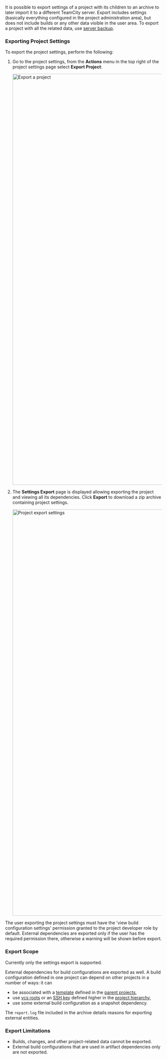 [//]: # (title: Project Export)
[//]: # (auxiliary-id: Project Export)

It is possible to export settings of a project with its children to an archive to later import it to a different TeamCity server. Export includes settings (basically everything configured in the project administration area), but does not include builds or any other data visible in the user area. To export a project with all the related data, use [server backup](teamcity-data-backup.md).

<tag-list of="chapter" mode="tree"/>

### Exporting Project Settings


To export the project settings, perform the following: 
1. Go to the project settings, from the __Actions__ menu in the top right of the project settings page select __Export Project__:   
 
   <img src="export1.png" width="1322" alt="Export a project"/>
 
2. The __Settings Export__ page is displayed allowing exporting the project and viewing all its dependencies. Click __Export__ to download a zip archive containing project settings.    

   <img src="export2.png" width="1307" alt="Project export settings"/>

The user exporting the project settings must have the 'view build configuration settings' permission granted to the project developer role by default.  External dependencies are exported only if the user has the required permission there, otherwise a warning will be shown before export.

### Export Scope

Currently only the settings export is supported.

External dependencies for build configurations are exported as well. A build configuration defined in one project can depend on other projects in a number of ways: it can
* be associated with a [template](build-configuration-template.md) defined in the [parent projects](project.md),
* use [vcs roots](vcs-root.md) or an [SSH key](ssh-keys-management.md) defined higher in the [project hierarchy](project.md),
* use some external build configuration as a snapshot dependency.

The `report.log` file included in the archive details reasons for exporting external entities. 

### Export Limitations
* Builds, changes, and other project\-related data cannot be exported.
* External build configurations that are used in artifact dependencies only are not exported.
 

 

 

 

 

 

